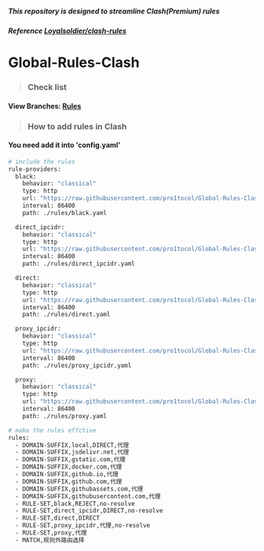 ##### This repository is designed to streamline Clash(Premium) rules

##### Reference [Loyalsoldier/clash-rules](https://github.com/Loyalsoldier/clash-rules)

# Global-Rules-Clash

> ### Check list
#### View Branches: [Rules](https://github.com/pro1tocol/Global-Rules-Clash/tree/rules)

> ### How to add rules in Clash
#### You need add it into 'config.yaml'
``` bash
# include the rules
rule-providers:
  black:
    behavior: "classical"
    type: http
    url: "https://raw.githubusercontent.com/pro1tocol/Global-Rules-Clash/refs/heads/rules/black.yaml"
    interval: 86400
    path: ./rules/black.yaml

  direct_ipcidr:
    behavior: "classical"
    type: http
    url: "https://raw.githubusercontent.com/pro1tocol/Global-Rules-Clash/refs/heads/rules/direct_ipcidr.yaml"
    interval: 86400
    path: ./rules/direct_ipcidr.yaml

  direct:
    behavior: "classical"
    type: http
    url: "https://raw.githubusercontent.com/pro1tocol/Global-Rules-Clash/refs/heads/rules/direct.yaml"
    interval: 86400
    path: ./rules/direct.yaml

  proxy_ipcidr:
    behavior: "classical"
    type: http
    url: "https://raw.githubusercontent.com/pro1tocol/Global-Rules-Clash/refs/heads/rules/proxy_ipcidr.yaml"
    interval: 86400
    path: ./rules/proxy_ipcidr.yaml

  proxy:
    behavior: "classical"
    type: http
    url: "https://raw.githubusercontent.com/pro1tocol/Global-Rules-Clash/refs/heads/rules/proxy.yaml"
    interval: 86400
    path: ./rules/proxy.yaml

# make the rules effctive
rules:
  - DOMAIN-SUFFIX,local,DIRECT,代理
  - DOMAIN-SUFFIX,jsdelivr.net,代理
  - DOMAIN-SUFFIX,gstatic.com,代理
  - DOMAIN-SUFFIX,docker.com,代理
  - DOMAIN-SUFFIX,github.io,代理
  - DOMAIN-SUFFIX,github.com,代理
  - DOMAIN-SUFFIX,githubassets.com,代理
  - DOMAIN-SUFFIX,githubusercontent.com,代理
  - RULE-SET,black,REJECT,no-resolve
  - RULE-SET,direct_ipcidr,DIRECT,no-resolve
  - RULE-SET,direct,DIRECT
  - RULE-SET,proxy_ipcidr,代理,no-resolve
  - RULE-SET,proxy,代理
  - MATCH,规则外路由选择
```